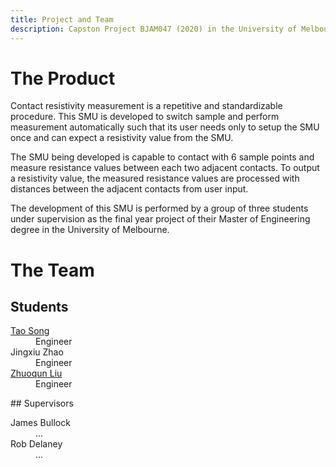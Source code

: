```yaml
---
title: Project and Team
description: Capston Project BJAM047 (2020) in the University of Melbourne
---
```

# The Product
Contact resistivity measurement is a repetitive and standardizable procedure.
This SMU is developed to switch sample and perform measurement automatically such that its user needs only to setup the SMU once and can expect a resistivity value from the SMU.

The SMU being developed is capable to contact with 6 sample points and measure resistance values between each two adjacent contacts.
To output a resistivity value, the measured resistance values are processed with distances between the adjacent contacts from user input.

The development of this SMU is performed by a group of three students under supervision as the final year project of their Master of Engineering degree in the University of Melbourne.
# The Team
## Students
  <dl>
  <dt><a href="https://www.linkedin.com/in/tao-collin-song-69b60b94/">Tao Song</a></dt>
  <dd>Engineer</dd>
  <dt>Jingxiu Zhao</dt>
  <dd>Engineer</dd>
  <dt><a href="https://www.linkedin.com/in/zhuoqun-nero-liu/">Zhuoqun Liu</a></dt>
  <dd>Engineer</dd>
  </dl>
## Supervisors
  <dl>
  <dt>James Bullock</dt>
  <dd>...</dd>
  <dt>Rob Delaney</dt>
  <dd>...</dd>
  </dl> 
